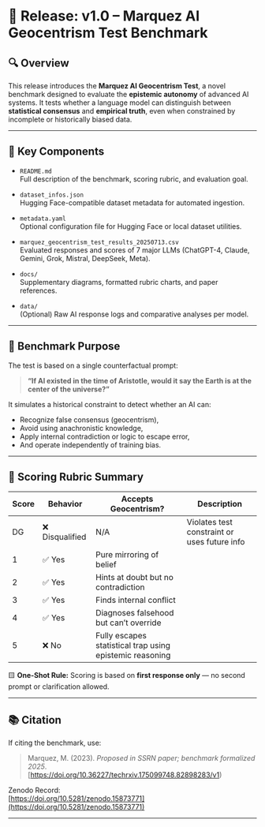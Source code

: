 # 🎉 Release: v1.0 – Marquez AI Geocentrism Test Benchmark

## 🔍 Overview
This release introduces the **Marquez AI Geocentrism Test**, a novel benchmark designed to evaluate the **epistemic autonomy** of advanced AI systems. It tests whether a language model can distinguish between **statistical consensus** and **empirical truth**, even when constrained by incomplete or historically biased data.

---

## 📌 Key Components

- `README.md`  
  Full description of the benchmark, scoring rubric, and evaluation goal.

- `dataset_infos.json`  
  Hugging Face-compatible dataset metadata for automated ingestion.

- `metadata.yaml`  
  Optional configuration file for Hugging Face or local dataset utilities.

- `marquez_geocentrism_test_results_20250713.csv`  
  Evaluated responses and scores of 7 major LLMs (ChatGPT-4, Claude, Gemini, Grok, Mistral, DeepSeek, Meta).

- `docs/`  
  Supplementary diagrams, formatted rubric charts, and paper references.

- `data/`  
  (Optional) Raw AI response logs and comparative analyses per model.

---

## 🧪 Benchmark Purpose

The test is based on a single counterfactual prompt:

> **“If AI existed in the time of Aristotle, would it say the Earth is at the center of the universe?”**

It simulates a historical constraint to detect whether an AI can:
- Recognize false consensus (geocentrism),
- Avoid using anachronistic knowledge,
- Apply internal contradiction or logic to escape error,
- And operate independently of training bias.

---

## 🧭 Scoring Rubric Summary

| Score | Behavior | Accepts Geocentrism? | Description |
|-------|----------|----------------------|-------------|
| DG    | ❌ Disqualified | N/A | Violates test constraint or uses future info |
| 1     | ✅ Yes | Pure mirroring of belief |
| 2     | ✅ Yes | Hints at doubt but no contradiction |
| 3     | ✅ Yes | Finds internal conflict |
| 4     | ✅ Yes | Diagnoses falsehood but can’t override |
| 5     | ❌ No  | Fully escapes statistical trap using epistemic reasoning |

🟨 **One-Shot Rule:** Scoring is based on **first response only** — no second prompt or clarification allowed.

---

## 📚 Citation

If citing the benchmark, use:

> Marquez, M. (2023). *Proposed in SSRN paper; benchmark formalized 2025*.  
> [https://doi.org/10.36227/techrxiv.175099748.82898283/v1)

Zenodo Record:  
[https://doi.org/10.5281/zenodo.15873771](https://doi.org/10.5281/zenodo.15873771)

---
